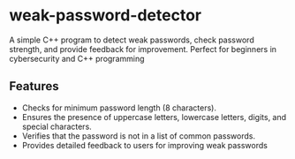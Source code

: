# weak-password-detector
A simple C++ program to detect weak passwords, check password strength, and provide feedback for improvement. Perfect for beginners in cybersecurity and C++ programming

## Features
- Checks for minimum password length (8 characters).
- Ensures the presence of uppercase letters, lowercase letters, digits, and special characters.
- Verifies that the password is not in a list of common passwords.
- Provides detailed feedback to users for improving weak passwords
